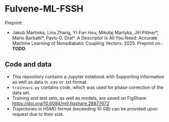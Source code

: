 # Fulvene-ML-FSSH

Preprint:
- Jakub Martinka, Lina Zhang, Yi-Fan Hou, Mikołaj Martyka, Jiří Pittner*, Mario Barbatti*, Pavlo O. Dral*. A Descriptor Is All You Need: Accurate Machine Learning of Nonadiabatic Coupling Vectors. 2025.
Preprint on : __TODO__.

Code and data
-------------

- This repository contains a Jupyter notebook with Supporting Information as well as data in .csv or .txt format.
- `trainnacs.py` contains code, which was used for phase correction of the data set.
- Training and test sets, as well as models, are saved on FigShare: https://doi.org/10.6084/m9.figshare.28877672
- Trajectories in H5MD format (exceeding 10 GB) can be provided upon request due to their size.
